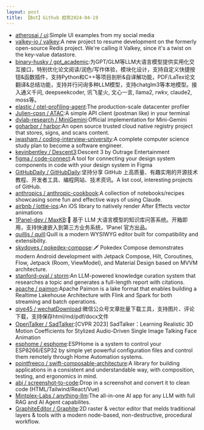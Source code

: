 ```yaml
---
layout: post
title: 【Bot】Github 趋势2024-04-19
---
```


* [atherosai / ui](https://github.com/atherosai/ui):Simple UI examples from my social media
* [valkey-io / valkey](https://github.com/valkey-io/valkey):A new project to resume development on the formerly open-source Redis project. We're calling it Valkey, since it's a twist on the key-value datastore.
* [binary-husky / gpt_academic](https://github.com/binary-husky/gpt_academic):为GPT/GLM等LLM大语言模型提供实用化交互接口，特别优化论文阅读/润色/写作体验，模块化设计，支持自定义快捷按钮&函数插件，支持Python和C++等项目剖析&自译解功能，PDF/LaTex论文翻译&总结功能，支持并行问询多种LLM模型，支持chatglm3等本地模型。接入通义千问, deepseekcoder, 讯飞星火, 文心一言, llama2, rwkv, claude2, moss等。
* [elastic / otel-profiling-agent](https://github.com/elastic/otel-profiling-agent):The production-scale datacenter profiler
* [Julien-cpsn / ATAC](https://github.com/Julien-cpsn/ATAC):A simple API client (postman like) in your terminal
* [dvlab-research / MiniGemini](https://github.com/dvlab-research/MiniGemini):Official implementation for Mini-Gemini
* [goharbor / harbor](https://github.com/goharbor/harbor):An open source trusted cloud native registry project that stores, signs, and scans content.
* [jwasham / coding-interview-university](https://github.com/jwasham/coding-interview-university):A complete computer science study plan to become a software engineer.
* [kevinbentley / Descent3](https://github.com/kevinbentley/Descent3):Descent 3 by Outrage Entertainment
* [figma / code-connect](https://github.com/figma/code-connect):A tool for connecting your design system components in code with your design system in Figma
* [GitHubDaily / GitHubDaily](https://github.com/GitHubDaily/GitHubDaily):坚持分享 GitHub 上高质量、有趣实用的开源技术教程、开发者工具、编程网站、技术资讯。A list cool, interesting projects of GitHub.
* [anthropics / anthropic-cookbook](https://github.com/anthropics/anthropic-cookbook):A collection of notebooks/recipes showcasing some fun and effective ways of using Claude.
* [airbnb / lottie-ios](https://github.com/airbnb/lottie-ios):An iOS library to natively render After Effects vector animations
* [1Panel-dev / MaxKB](https://github.com/1Panel-dev/MaxKB):💬 基于 LLM 大语言模型的知识库问答系统。开箱即用，支持快速嵌入到第三方业务系统，1Panel 官方出品。
* [quilljs / quill](https://github.com/quilljs/quill):Quill is a modern WYSIWYG editor built for compatibility and extensibility.
* [skydoves / pokedex-compose](https://github.com/skydoves/pokedex-compose):🗡️ Pokedex Compose demonstrates modern Android development with Jetpack Compose, Hilt, Coroutines, Flow, Jetpack (Room, ViewModel), and Material Design based on MVVM architecture.
* [stanford-oval / storm](https://github.com/stanford-oval/storm):An LLM-powered knowledge curation system that researches a topic and generates a full-length report with citations.
* [apache / paimon](https://github.com/apache/paimon):Apache Paimon is a lake format that enables building a Realtime Lakehouse Architecture with Flink and Spark for both streaming and batch operations.
* [qiye45 / wechatDownload](https://github.com/qiye45/wechatDownload):微信公众号文章批量下载工具，支持图片、评论下载，支持保存html/md/pdf/docx文件
* [OpenTalker / SadTalker](https://github.com/OpenTalker/SadTalker):[CVPR 2023] SadTalker：Learning Realistic 3D Motion Coefficients for Stylized Audio-Driven Single Image Talking Face Animation
* [esphome / esphome](https://github.com/esphome/esphome):ESPHome is a system to control your ESP8266/ESP32 by simple yet powerful configuration files and control them remotely through Home Automation systems.
* [pointfreeco / swift-composable-architecture](https://github.com/pointfreeco/swift-composable-architecture):A library for building applications in a consistent and understandable way, with composition, testing, and ergonomics in mind.
* [abi / screenshot-to-code](https://github.com/abi/screenshot-to-code):Drop in a screenshot and convert it to clean code (HTML/Tailwind/React/Vue)
* [Mintplex-Labs / anything-llm](https://github.com/Mintplex-Labs/anything-llm):The all-in-one AI app for any LLM with full RAG and AI Agent capabilites.
* [GraphiteEditor / Graphite](https://github.com/GraphiteEditor/Graphite):2D raster & vector editor that melds traditional layers & tools with a modern node-based, non-destructive, procedural workflow.
